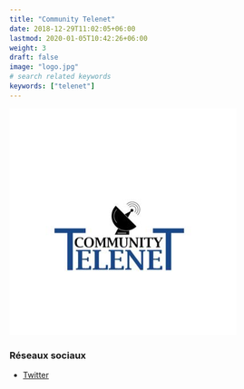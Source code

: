 ```yaml
---
title: "Community Telenet"
date: 2018-12-29T11:02:05+06:00
lastmod: 2020-01-05T10:42:26+06:00
weight: 3
draft: false
image: "logo.jpg"
# search related keywords
keywords: ["telenet"]
---
```


![Logo](logo.jpg "logo")

### Réseaux sociaux

- [Twitter](https://twitter.com/com_tele_net)